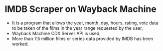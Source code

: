 # IMDB Scraper on Wayback Machine

- It is a program that allows the year, month, day, hours, rating, vote data to be taken of the films in the year range requested by the user,
- Wayback Machine CDX Server API is used,
- More than 7.5 million films or series data provided by IMDB has been worked.
